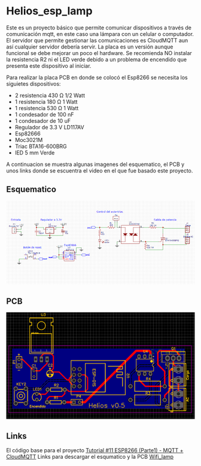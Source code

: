# Helios_esp_lamp
Este es un proyecto básico que permite comunicar dispositivos a través de comunicación mqtt, en este caso una lámpara con un celular o computador. El servidor que permite gestionar las comunicaciones es CloudMQTT aun así cualquier servidor debería servir. La placa es un versión aunque funcional se debe mejorar un poco el hardware. Se recomienda NO instalar la resistencia R2 ni el LED verde debido a un problema de encendido que presenta este dispositivo al iniciar.

Para realizar la placa PCB en donde se colocó el Esp8266 se necesita los siguietes dispositivos:

- 2 resistencia 430 Ω 1/2 Watt
- 1 resistencia 180 Ω 1 Watt 
- 1 resistencia 530 Ω 1 Watt 
- 1 condesador de 100 nF 
- 1 condesador de 10 uF
- Regulador de 3.3 V LD117AV
- Esp82666
- Moc3021M
- Triac BTA16-600BRG
- lED 5 mm Verde

A continuacion se muestra algunas imagenes del esquematico, el PCB y unos links donde se escuentra el video en el que fue basado este proyecto.

## Esquematico
![Alt text](docs/esquematico.png)

## PCB
![Alt text](docs/placa.png)

## Links
 El código base para el proyecto [Tutorial #11 ESP8266 (Parte1) - MQTT + CloudMQTT](https://www.youtube.com/watch?v=MD2pw21HAA8&t=848s)
 Links para descargar el esqumatico y la PCB  [Wifi_lamp](https://easyeda.com/Santiago77/wifi_lamp)



